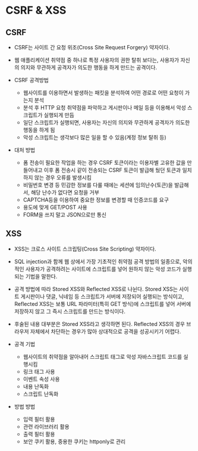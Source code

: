 # CSRF & XSS

## CSRF
- CSRF는 사이트 간 요청 위조(Cross Site Request Forgery) 약자이다.
- 웹 애플리케이션 취약점 중 하나로 특정 사용자의 권한 탈취 보다는, 사용자가 자신의 의지와 무관하게 공격자가 의도한 행동을 하게 만드는 공격이다.
- CSRF 공격방법
  - 웹사이트를 이용하면서 발생하는 패킷을 분석하여 어떤 경로로 어떤 요청이 가는지 분석
  - 분석 후 HTTP 요청 취약점을 파악하고 게시판이나 메일 등을 이용해서 악성 스크립트가 실행되게 만듬
  - 일단 스크립트가 실행되면, 사용자는 자신의 의지와 무관하게 공격자가 의도한 행동을 하게 됨
  - 악성 스크립트는 생각보다 많은 일을 할 수 있음(계정 정보 탈취 등)

- 대처 방법
  - 폼 전송이 필요한 작업을 하는 경우 CSRF 토큰이라는 이용자별 고유한 값을 만들어내고 이후 폼 전송시 같이 전송되는 CSRF 토큰이 발급해 뒀던 토큰과 일치하지 않는 경우 오류를 발생시킴
  - 비밀번호 변경 등 민감한 정보를 다룰 때에는 세션에 임의난수(토큰)을 발급해서, 해당 난수가 없다면 요청을 거부
  - CAPTCHA등을 이용하여 중요한 정보를 변경할 때 인증코드를 요구
  - 용도에 맞게 GET/POST 사용
  - FORM을 쓰지 말고 JSON으로만 통신

## XSS
- XSS는 크로스 사이트 스크립팅(Cross Site Scripting) 약자이다.
- SQL injection과 함께 웹 상에서 가장 기초적인 취약점 공격 방법의 일종으로, 악의적인 사용자가 공격하려는 사이트에 스크립트를 넣어 원하지 않는 악성 코드가 실행되는 기법을 말한다.
  
- 공격 방법에 따라 Stored XSS와 Reflected XSS로 나뉜다. Stored XSS는 사이트 게시판이나 댓글, 닉네임 등 스크립트가 서버에 저장되어 실행되는 방식이고, Reflected XSS는 보통 URL 파라미터(특히 GET 방식)에 스크립트를 넣어 서버에 저장하지 않고 그 즉시 스크립트를 만드는 방식이다. 
- 후술된 내용 대부분은 Stored XSS라고 생각하면 된다. Reflected XSS의 경우 브라우저 자체에서 차단하는 경우가 많아 상대적으로 공격을 성공시키기 어렵다.
- 공격 기법
  - 웹사이트의 취약점을 알아내어 스크립트 태그로 악성 자바스크립트 코드를 실행시킴
  - 링크 태그 사용
  - 이벤트 속성 사용
  - 내용 난독화
  - 스크립트 난독화
- 방법 방법
  - 입력 필터 활용
  - 관련 라이브러리 활용
  - 출력 필터 활용
  - 보안 쿠키 활용, 중용한 쿠키는 httponly로 관리
